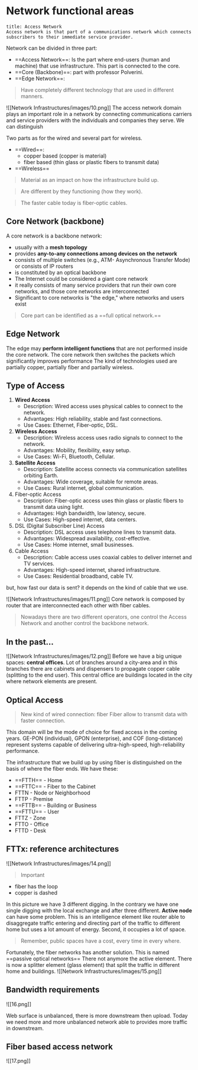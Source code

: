 
# Network functional areas

```ad-abstract
title: Access Network
Access network is that part of a communications network which connects subscribers to their immediate service provider.

```

Network can be divided in three part:
- ==Access Network==: Is the part where end-users (human and machine) that use infrastructure. This part is connected to the core.
- ==Core (Backbone)==: part with professor Polverini.
- ==Edge Network==: 

>Have completely different technology that are used in different manners.

![[Network Infrastructures/images/10.png]]
The access network domain plays an important role in a network by connecting communications carriers and service providers with the individuals and companies they serve. We can distinguish

Two parts as for the wired and several part for wireless.
- ==Wired==:
	- copper based (copper is material)
	- fiber based (thin glass or plastic fibers to transmit data)
- ==Wireless==

>Material as an impact on how the infrastructure build up.

>Are different by they functioning (how they work).

> The faster cable today is fiber-optic cables.

## Core Network (backbone)
A core network is a backbone network:
-  usually with a **mesh topology**
- provides **any-to-any connections among devices on the network**
- consists of multiple switches (e.g., ATM- Asynchronous Transfer Mode) or consists of IP routers
- is constituted by an optical backbone
- The Internet could be considered a giant core network
- it really consists of many service providers that run their own core networks, and those core networks are interconnected 
- Significant to core networks is "the edge," where
networks and users exist

>Core part can be identified as a ==full optical network.==

## Edge Network
The edge may **perform intelligent functions** that are not performed inside the core network.
The core network then switches the packets which significantly improves performance
The kind of technologies used are partially copper, partially fiber and partially wireless.

## Type of Access

1. **Wired Access**
	- Description: Wired access uses physical cables to connect to the network.
	- Advantages: High reliability, stable and fast connections.
	- Use Cases: Ethernet, Fiber-optic, DSL.
2. **Wireless Access**
	- Description: Wireless access uses radio signals to connect to the network.
	- Advantages: Mobility, flexibility, easy setup.
	- Use Cases: Wi-Fi, Bluetooth, Cellular.
3. **Satellite Access**
	- Description: Satellite access connects via communication satellites orbiting Earth.
	- Advantages: Wide coverage, suitable for remote areas.
	- Use Cases: Rural internet, global communication.
4. Fiber-optic Access
	- Description: Fiber-optic access uses thin glass or plastic fibers to transmit data using light.
	- Advantages: High bandwidth, low latency, secure.
	- Use Cases: High-speed internet, data centers.
5. DSL (Digital Subscriber Line) Access
	- Description: DSL access uses telephone lines to transmit data.
	- Advantages: Widespread availability, cost-effective.
	- Use Cases: Home internet, small businesses.
6. Cable Access
	- Description: Cable access uses coaxial cables to deliver internet and TV services.
	- Advantages: High-speed internet, shared infrastructure.
	- Use Cases: Residential broadband, cable TV.

but, how fast our data is sent? it depends on the kind of cable that we use.

![[Network Infrastructures/images/11.png]]
Core network is composed by router that are interconnected each other with fiber cables.

>Nowadays there are two different operators, one control the Access Network and another control the backbone network.

## In the past...

![[Network Infrastructures/images/12.png]]
Before we have a big unique spaces: **central offices**.
Lot of branches around a city-area and in this branches there are cabinets and dispensers to propagate copper cable (splitting to the end user).
This central office are buildings located in the city where network elements are present.


## Optical Access
> New kind of wired connection: fiber
>Fiber allow to transmit data with faster connection.

This domain will be the mode of choice for fixed access in the coming years.
GE-PON (individual), GPON (enterprise), and COF (long-distance) represent systems capable of delivering ultra-high-speed, high-reliability performance.

The infrastructure that we build up by using fiber is distinguished on the basis of where the fiber ends. We have these:

- ==FTTH== - Home
- ==FTTC== - Fiber to the Cabinet
- FTTN - Node or Neighborhood
- FTTP - Premise
- ==FTTB== - Building or Business
- ==FTTU== - User
-  FTTZ - Zone
- FTTO - Office
- FTTD - Desk

## FTTx: reference architectures

![[Network Infrastructures/images/14.png]]

>Important

- fiber has the loop
- copper is dashed

In this picture we have 3 different digging.
In the contrary we have one single digging with the local exchange and after three different.
**Active node** can have some problem. This is an intelligence element like router able to disaggregate traffic entering and directing part of the traffic to different home but uses a lot amount of energy. Second, it occupies a lot of space.

>Remember, public spaces have a cost, every time in every where.


Fortunately, the fiber networks has another solution. This is named ==passive optical networks==
There not anymore the active element. There is now a splitter element (glass element) that split the traffic in different home and buildings.
![[Network Infrastructures/images/15.png]]

## Bandwidth requirements

![[16.png]]

Web surface is unbalanced, there is more downstream then upload.
Today we need more and more unbalanced network able to provides more traffic in downstream.

## Fiber based access network

![[17.png]]
